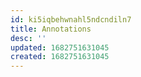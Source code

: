 ```yaml
---
id: ki5iqbehwnahl5ndcndiln7
title: Annotations
desc: ''
updated: 1682751631045
created: 1682751631045
---
```

